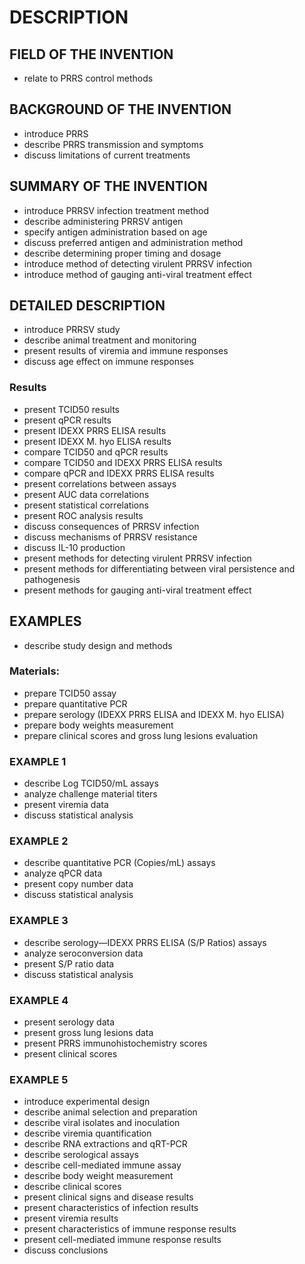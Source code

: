# DESCRIPTION

## FIELD OF THE INVENTION

- relate to PRRS control methods

## BACKGROUND OF THE INVENTION

- introduce PRRS
- describe PRRS transmission and symptoms
- discuss limitations of current treatments

## SUMMARY OF THE INVENTION

- introduce PRRSV infection treatment method
- describe administering PRRSV antigen
- specify antigen administration based on age
- discuss preferred antigen and administration method
- describe determining proper timing and dosage
- introduce method of detecting virulent PRRSV infection
- introduce method of gauging anti-viral treatment effect

## DETAILED DESCRIPTION

- introduce PRRSV study
- describe animal treatment and monitoring
- present results of viremia and immune responses
- discuss age effect on immune responses

### Results

- present TCID50 results
- present qPCR results
- present IDEXX PRRS ELISA results
- present IDEXX M. hyo ELISA results
- compare TCID50 and qPCR results
- compare TCID50 and IDEXX PRRS ELISA results
- compare qPCR and IDEXX PRRS ELISA results
- present correlations between assays
- present AUC data correlations
- present statistical correlations
- present ROC analysis results
- discuss consequences of PRRSV infection
- discuss mechanisms of PRRSV resistance
- discuss IL-10 production
- present methods for detecting virulent PRRSV infection
- present methods for differentiating between viral persistence and pathogenesis
- present methods for gauging anti-viral treatment effect

## EXAMPLES

- describe study design and methods

### Materials:

- prepare TCID50 assay
- prepare quantitative PCR
- prepare serology (IDEXX PRRS ELISA and IDEXX M. hyo ELISA)
- prepare body weights measurement
- prepare clinical scores and gross lung lesions evaluation

### EXAMPLE 1

- describe Log TCID50/mL assays
- analyze challenge material titers
- present viremia data
- discuss statistical analysis

### EXAMPLE 2

- describe quantitative PCR (Copies/mL) assays
- analyze qPCR data
- present copy number data
- discuss statistical analysis

### EXAMPLE 3

- describe serology—IDEXX PRRS ELISA (S/P Ratios) assays
- analyze seroconversion data
- present S/P ratio data
- discuss statistical analysis

### EXAMPLE 4

- present serology data
- present gross lung lesions data
- present PRRS immunohistochemistry scores
- present clinical scores

### EXAMPLE 5

- introduce experimental design
- describe animal selection and preparation
- describe viral isolates and inoculation
- describe viremia quantification
- describe RNA extractions and qRT-PCR
- describe serological assays
- describe cell-mediated immune assay
- describe body weight measurement
- describe clinical scores
- present clinical signs and disease results
- present characteristics of infection results
- present viremia results
- present characteristics of immune response results
- present cell-mediated immune response results
- discuss conclusions

